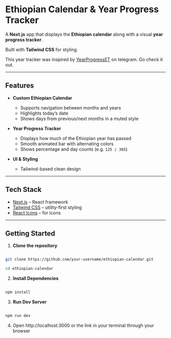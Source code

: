 # Ethiopian Calendar & Year Progress Tracker

A **Next.js** app that displays the **Ethiopian calendar** along with a visual **year progress tracker**. 

Built with **Tailwind CSS** for styling.

This year tracker was inspired by [YearProgressET](https://t.me/yearprogresset) on telegram. Go check it out.

---
## Features

- **Custom Ethiopian Calendar**
	- Supports navigation between months and years
	- Highlights today’s date
	- Shows days from previous/next months in a muted style

- **Year Progress Tracker**
	- Displays how much of the Ethiopian year has passed
	- Smooth animated bar with alternating colors
	- Shows percentage and day counts (e.g. `125 / 365`)
	
- **UI & Styling**
	- Tailwind-based clean design

---
## Tech Stack

- [Next.js](https://nextjs.org/) – React framework
- [Tailwind CSS](https://tailwindcss.com/) – utility-first styling
- [React Icons](https://react-icons.github.io/react-icons/) – for icons

---
## Getting Started

1. **Clone the repository**

```bash

git clone https://github.com/your-username/ethiopian-calendar.git

cd ethiopian-calendar
```

2. **Install Dependencies**

```bash

npm install
```

3. **Run Dev Server**

```bash

npm run dev
```

4. Open http://localhost:3000 or the link in your terminal through your browser